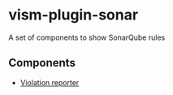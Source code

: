 # vism-plugin-sonar

A set of components to show SonarQube rules

## Components

* [Violation reporter](violation-reporter/)
